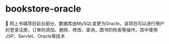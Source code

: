 # bookstore-oracle
🍿 网上书城项目前台部分，数据库由MySQL变更为Oracle。该项目可以进行用户的登录注册，订单的添加、删除、修改、查询，图书的检索等操作。其中使用JSP、Servlet、Oracle等技术
